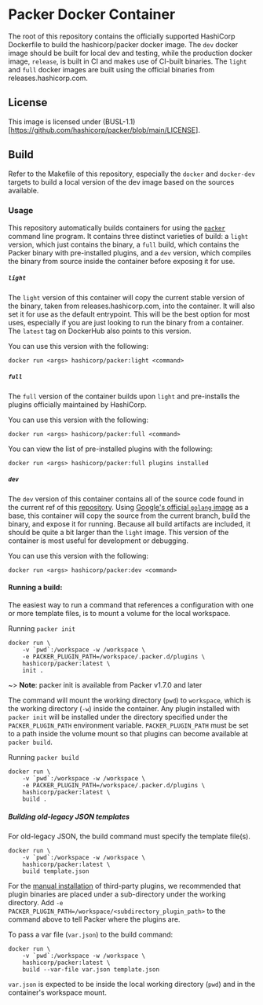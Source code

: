 # Packer Docker Container

The root of this repository contains the officially supported HashiCorp Dockerfile to build the hashicorp/packer docker image. The `dev` docker image should be built for local dev and testing, while the production docker image, `release`, is built in CI and makes use of CI-built binaries. The `light` and `full` docker images are built using the official binaries from releases.hashicorp.com.

## License

This image is licensed under (BUSL-1.1)[https://github.com/hashicorp/packer/blob/main/LICENSE].

## Build

Refer to the Makefile of this repository, especially the `docker` and `docker-dev` targets to build a local version of the dev image based on the sources available.

### Usage

This repository automatically builds containers for using the
[`packer`](https://developer.hashicorp.com/packer) command line program. It contains three distinct
varieties of build: a `light` version, which just contains the binary,
a `full` build, which contains the Packer binary with pre-installed plugins,
and a `dev` version, which compiles the binary from source
inside the container before exposing it for use.

##### `light`

The `light` version of this container will copy the current stable version of
the binary, taken from releases.hashicorp.com, into the container. It will also
set it for use as the default entrypoint. This will be the best option for most uses,
especially if you are just looking to run the binary from a container.
The `latest` tag on DockerHub also points to this version.

You can use this version with the following:
```shell
docker run <args> hashicorp/packer:light <command>
```

##### `full`

The `full` version of the container builds upon `light` and pre-installs
the plugins officially maintained by HashiCorp.

You can use this version with the following:
```shell
docker run <args> hashicorp/packer:full <command>
```

You can view the list of pre-installed plugins with the following:
```shell
docker run <args> hashicorp/packer:full plugins installed
```

##### `dev`

The `dev` version of this container contains all of the source code found in
the current ref of this [repository](https://github.com/hashicorp/packer). Using [Google's
official `golang` image](https://hub.docker.com/_/golang/) as a base, this
container will copy the source from the current branch, build the binary, and
expose it for running. Because all build artifacts are included, it should be quite a bit larger than
the `light` image. This version of the container is most useful for development or
debugging.

You can use this version with the following:
```shell
docker run <args> hashicorp/packer:dev <command>
```

#### Running a build:

The easiest way to run a command that references a configuration with one or more template files, is to mount a volume for the local workspace.

Running `packer init`
```shell
docker run \
    -v `pwd`:/workspace -w /workspace \
    -e PACKER_PLUGIN_PATH=/workspace/.packer.d/plugins \
    hashicorp/packer:latest \
    init .
```

~> **Note**: packer init is available from Packer v1.7.0 and later

The command will mount the working directory (`pwd`) to `workspace`, which is the working directory (`-w`) inside the container.
Any plugin installed with `packer init` will be installed under the directory specified under the `PACKER_PLUGIN_PATH` environment variable. `PACKER_PLUGIN_PATH` must be set to a path inside the volume mount so that plugins can become available at `packer build`.

Running `packer build`
```shell
docker run \
    -v `pwd`:/workspace -w /workspace \
    -e PACKER_PLUGIN_PATH=/workspace/.packer.d/plugins \
    hashicorp/packer:latest \
    build .
```
##### Building old-legacy JSON templates

For old-legacy JSON, the build command must specify the template file(s).

```shell
docker run \
    -v `pwd`:/workspace -w /workspace \
    hashicorp/packer:latest \
    build template.json
```

For the [manual installation](https://www.packer.io/docs/plugins#installing-plugins) of third-party plugins, we recommended that plugin binaries are placed under a sub-directory under the working directory. Add `-e PACKER_PLUGIN_PATH=/workspace/<subdirectory_plugin_path>` to the command above to tell Packer where the plugins are.

To pass a var file (`var.json`) to the build command:

```shell
docker run \
    -v `pwd`:/workspace -w /workspace \
    hashicorp/packer:latest \
    build --var-file var.json template.json
```
`var.json` is expected to be inside the local working directory (`pwd`) and in the container's workspace mount.
